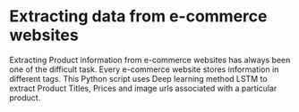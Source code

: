 # Extracting data from e-commerce websites

Extracting Product information from e-commerce websites has always been one of the difficult task. Every e-commerce website stores information in different tags. This Python script uses Deep learning method LSTM to extract Product Titles, Prices and image urls associated with a particular product. 
